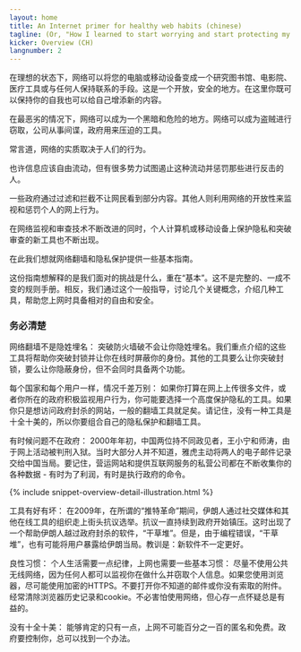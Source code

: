 ```yaml
---
layout: home
title: An Internet primer for healthy web habits (chinese)
tagline: (Or, "How I learned to start worrying and start protecting my online privacy")
kicker: Overview (CH)
langnumber: 2
---
```




在理想的状态下，网络可以将您的电脑或移动设备变成一个研究图书馆、电影院、医疗工具或与任何人保持联系的手段。这是一个开放，安全的地方。在这里你既可以保持你的自我也可以给自己增添新的内容。

在最恶劣的情况下，网络可以成为一个黑暗和危险的地方。网络可以成为盗贼进行窃取，公司从事间谍，政府用来压迫的工具。

常言道，网络的实质取决于人们的行为。

也许信息应该自由流动，但有很多势力试图遏止这种流动并惩罚那些进行反击的人。

一些政府通过过滤和拦截不让网民看到部分内容。其他人则利用网络的开放性来监视和惩罚个人的网上行为。

在网络监视和审查技术不断改进的同时，个人计算机或移动设备上保护隐私和突破审查的新工具也不断出现。

在此我们想就网络翻墙和隐私保护提供一些基本指南。

这份指南想解释的是我们面对的挑战是什么，重在“基本”。这不是完整的、一成不变的规则手册。相反，我们通过这个一般指导，讨论几个关键概念，介绍几种工具，帮助您上网时具备相对的自由和安全。

### 务必清楚 ###

<span class='label'>网络翻墙不是隐姓埋名：</span> 突破防火墙破不会让你隐姓埋名。我们重点介绍的这些工具将帮助你突破封锁并让你在线时屏蔽你的身份。其他的工具要么让你突破封锁，要么让你隐蔽身份，但不会同时具备两个功能。

<span class='label'>每个国家和每个用户一样，情况千差万别：</span> 如果你打算在网上上传很多文件，或者你所在的政府积极监视用户行为，你可能要选择一个高度保护隐私的工具。如果你只是想访问政府封杀的网站，一般的翻墙工具就足矣。请记住，没有一种工具是十全十美的，所以你要组合自己的隐私保护和翻墙工具。

<span class='label'>有时候问题不在政府：</span> 2000年年初，中国两位持不同政见者，王小宁和师涛，由于网上活动被判刑入狱。当时大部分人并不知道，雅虎主动将两人的电子邮件记录交给中国当局。要记住，营运网站和提供互联网服务的私营公司都在不断收集你的各种数据 - 有时为了利润，有时是执行政府的命令。


{% include snippet-overview-detail-illustration.html %}


<span class='label'>工具有好有坏：</span> 在2009年，在所谓的“推特革命”期间，伊朗人通过社交媒体和其他在线工具的组织走上街头抗议选举。抗议一直持续到政府开始镇压。这时出现了一个帮助伊朗人越过政府封杀的软件，“干草堆”。但是，由于编程错误，“干草堆”，也有可能将用户暴露给伊朗当局。教训是：新软件不一定更好。

<span class='label'>良性习惯：</span> 个人生活需要一点纪律，上网也需要一些基本习惯： 尽量不使用公共无线网络，因为任何人都可以监视你在做什么并窃取个人信息。如果您使用浏览器，尽可能使用加密的HTTPS。不要打开你不知道的邮件或你没有索取的附件。经常清除浏览器历史记录和cookie。不必害怕使用网络，但心存一点怀疑总是有益的。

<span class='label'>没有十全十美：</span> 能够肯定的只有一点，上网不可能百分之一百的匿名和免费。政府要控制你，总可以找到一个办法。